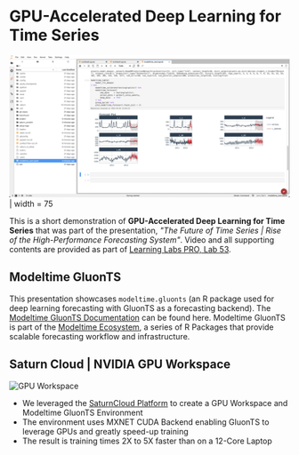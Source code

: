# GPU-Accelerated Deep Learning for Time Series

![Saturn Cloud GPU Multi-Forecast](saturn_cloud_gpu_multiforecast.jpg) | width = 75

This is a short demonstration of __GPU-Accelerated Deep Learning for Time Series__ that was part of the presentation, _"The Future of Time Series | Rise of the High-Performance Forecasting System"_. Video and all supporting contents are provided as part of [Learning Labs PRO, Lab 53](https://university.business-science.io/p/learning-labs-pro).

## Modeltime GluonTS

This presentation showcases `modeltime.gluonts` (an R package used for deep learning forecasting with GluonTS as a forecasting backend). The [Modeltime GluonTS Documentation](https://business-science.github.io/modeltime.gluonts/) can be found here. Modeltime GluonTS is part of the [Modeltime Ecosystem](https://business-science.github.io/modeltime/), a series of R Packages that provide scalable forecasting workflow and infrastructure. 

## Saturn Cloud | NVIDIA GPU Workspace

![GPU Workspace]()

- We leveraged the [SaturnCloud Platform](https://www.saturncloud.io/) to create a GPU Workspace and Modeltime GluonTS Environment 
- The environment uses MXNET CUDA Backend enabling GluonTS to leverage GPUs and greatly speed-up training
- The result is training times 2X to 5X faster than on a 12-Core Laptop


